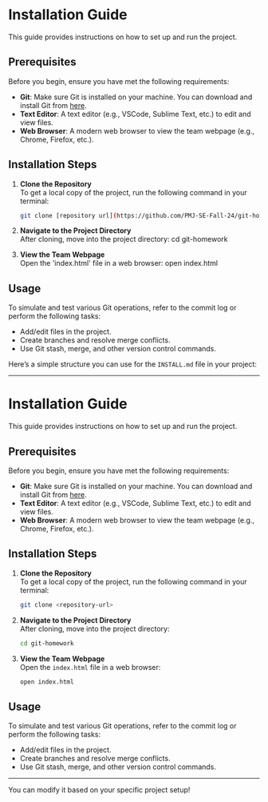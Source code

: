 # Installation Guide

This guide provides instructions on how to set up and run the project.

## Prerequisites

Before you begin, ensure you have met the following requirements:
- **Git**: Make sure Git is installed on your machine. You can download and install Git from [here](https://git-scm.com/downloads).
- **Text Editor**: A text editor (e.g., VSCode, Sublime Text, etc.) to edit and view files.
- **Web Browser**: A modern web browser to view the team webpage (e.g., Chrome, Firefox, etc.).

## Installation Steps

1. **Clone the Repository**  
   To get a local copy of the project, run the following command in your terminal:
   ```bash
   git clone [repository url](https://github.com/PMJ-SE-Fall-24/git-homework)
   ```
   

3. **Navigate to the Project Directory**  
   After cloning, move into the project directory:
   cd git-homework

4. **View the Team Webpage**  
   Open the 'index.html' file in a web browser:
   open index.html

## Usage

To simulate and test various Git operations, refer to the commit log or perform the following tasks:
- Add/edit files in the project.
- Create branches and resolve merge conflicts.
- Use Git stash, merge, and other version control commands.

Here’s a simple structure you can use for the `INSTALL.md` file in your project:

---

# Installation Guide

This guide provides instructions on how to set up and run the project.

## Prerequisites

Before you begin, ensure you have met the following requirements:
- **Git**: Make sure Git is installed on your machine. You can download and install Git from [here](https://git-scm.com/downloads).
- **Text Editor**: A text editor (e.g., VSCode, Sublime Text, etc.) to edit and view files.
- **Web Browser**: A modern web browser to view the team webpage (e.g., Chrome, Firefox, etc.).

## Installation Steps

1. **Clone the Repository**  
   To get a local copy of the project, run the following command in your terminal:
   ```bash
   git clone <repository-url>
   ```

2. **Navigate to the Project Directory**  
   After cloning, move into the project directory:
   ```bash
   cd git-homework
   ```

3. **View the Team Webpage**  
   Open the `index.html` file in a web browser:
   ```bash
   open index.html
   ```

## Usage

To simulate and test various Git operations, refer to the commit log or perform the following tasks:
- Add/edit files in the project.
- Create branches and resolve merge conflicts.
- Use Git stash, merge, and other version control commands.

---

You can modify it based on your specific project setup!
